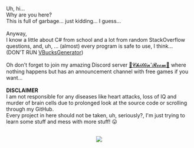Uh, hi...<br/>
Why are you here?<br/>
This is full of garbage... just kidding... I guess...<br/>
<br/>
Anyway,<br/>
I know a little about C# from school and a lot from random StackOverflow questions, and, uh, ... (almost) every program is safe to use, I think... (DON'T RUN [VBucksGenerator](https://github.com/Milkenm/VBucksGenerator))<br/>
<br/>
Oh don't forget to join my amazing Discord server [🎀𝓒𝓱𝓲𝓵𝓵𝓲𝓷'𝓡𝓸𝓸𝓶🎀](https://discord.gg/xRyvAps) where nothing happens but has an announcement channel with free games if you want...<br/>
<br/>
**DISCLAIMER**<br/>
I am not responsible for any diseases like heart attacks, loss of IQ and murder of brain cells due to prolonged look at the source code or scrolling through my GitHub.<br/>
Every project in here should not be taken, uh, seriously?, I'm just trying to learn some stuff and mess with more stuff! 😛<br/>
<br/>
<p align=center>
  <img src="https://github-readme-stats.vercel.app/api?username=Milkenm&bg_color=55,c24848,904e95&title_color=fff&text_color=fff&show_icons=true&count_private=true&icon_color=bbb"/>
</p>
